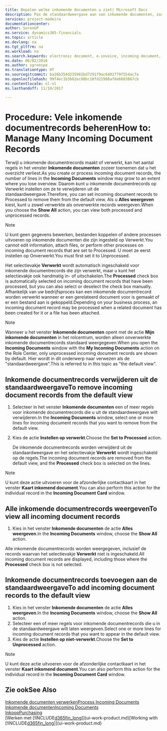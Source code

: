 ```yaml
---
title: Bepalen welke inkomende documenten u ziet| Microsoft Docs
description: Pas de standaardweergave aan van inkomende documenten, zoals e-facturen, om de lijst met verwerkte en onverwerkte records te verbeteren.
services: project-madeira
documentationcenter: 
author: SorenGP
ms.service: dynamics365-financials
ms.topic: article
ms.devlang: na
ms.tgt_pltfrm: na
ms.workload: na
ms.search.keywords: electronic document, e-invoice, incoming document, OCR, ecommerce, document exchange, import invoice
ms.date: 06/02/2016
ms.author: sgroespe
ms.translationtype: HT
ms.sourcegitcommit: ba26b354d235981bd7291f9ac6402779f554ac7a
ms.openlocfilehash: 99f4ec1b3b02ec88bc10fd21988af8e6683867cb
ms.contentlocale: nl-nl
ms.lasthandoff: 11/10/2017

---
```

# <a name="how-to-manage-many-incoming-document-records"></a><span data-ttu-id="34c6d-103">Procedure: Vele inkomende documentrecords beheren</span><span class="sxs-lookup"><span data-stu-id="34c6d-103">How to: Manage Many Incoming Document Records</span></span>
<span data-ttu-id="34c6d-104">Terwijl u inkomende documentrecords maakt of verwerkt, kan het aantal regels in het venster **Inkomende documenten** zozeer toenemen dat u het overzicht verliest.</span><span class="sxs-lookup"><span data-stu-id="34c6d-104">As you create or process incoming document records, the number of lines in the **Incoming Documents** window may grow to an extent where you lose overview.</span></span> <span data-ttu-id="34c6d-105">Daarom kunt u inkomende documentrecords op Verwerkt instellen om ze te verwijderen uit de standaardweergave.</span><span class="sxs-lookup"><span data-stu-id="34c6d-105">Therefore, you can set incoming document records to Processed to remove them from the default view.</span></span> <span data-ttu-id="34c6d-106">Als u **Alles weergeven** kiest, kunt u zowel verwerkte als onverwerkte records weergeven.</span><span class="sxs-lookup"><span data-stu-id="34c6d-106">When you choose the **Show All** action, you can view both processed and unprocessed records.</span></span>

> [!NOTE]  
>   <span data-ttu-id="34c6d-107">U kunt geen gegevens bewerken, bestanden koppelen of andere processen uitvoeren op inkomende documenten die zijn ingesteld op Verwerkt.</span><span class="sxs-lookup"><span data-stu-id="34c6d-107">You cannot edit information, attach files, or perform other processes on incoming document records that are set to Processed.</span></span> <span data-ttu-id="34c6d-108">U moet ze eerst instellen op Onverwerkt.</span><span class="sxs-lookup"><span data-stu-id="34c6d-108">You must first set it to Unprocessed.</span></span>

<span data-ttu-id="34c6d-109">Het selectievakje **Verwerkt** wordt automatisch ingeschakeld voor inkomende documentrecords die zijn verwerkt, maar u kunt het selectievakje ook handmatig in- of uitschakelen.</span><span class="sxs-lookup"><span data-stu-id="34c6d-109">The **Processed** check box is automatically selected on incoming document records that have been processed, but you can also select or deselect the check box manually.</span></span> <span data-ttu-id="34c6d-110">Afhankelijk van uw bedrijfsproces kan een inkomende documentrecord worden verwerkt wanneer er een gerelateerd document voor is gemaakt of er een bestand aan is gekoppeld.</span><span class="sxs-lookup"><span data-stu-id="34c6d-110">Depending on your business process, an incoming document record may be processed when a related document has been created for it or a file has been attached.</span></span>

> [!NOTE]  
>   <span data-ttu-id="34c6d-111">Wanneer u het venster **Inkomende documenten** opent met de actie **Mijn inkomende documenten** in het rolcentrum, worden alleen onverwerkte inkomende documentrecords standaard weergegeven.</span><span class="sxs-lookup"><span data-stu-id="34c6d-111">When you open the **Incoming Documents** window with the **My Incoming Documents** action on the Role Center, only unprocessed incoming document records are shown by default.</span></span> <span data-ttu-id="34c6d-112">Hier wordt in dit onderwerp naar verwezen als de "standaardweergave".</span><span class="sxs-lookup"><span data-stu-id="34c6d-112">This is referred to in this topic as "the default view".</span></span>

## <a name="to-remove-incoming-document-records-from-the-default-view"></a><span data-ttu-id="34c6d-113">Inkomende documentrecords verwijderen uit de standaardweergave</span><span class="sxs-lookup"><span data-stu-id="34c6d-113">To remove incoming document records from the default view</span></span>
1. <span data-ttu-id="34c6d-114">Selecteer in het venster **Inkomende documenten** een of meer regels voor inkomende documentrecords die u uit de standaardweergave wilt verwijderen.</span><span class="sxs-lookup"><span data-stu-id="34c6d-114">In the **Incoming Documents** window, select one or more lines for incoming document records that you want to remove from the default view.</span></span>
2. <span data-ttu-id="34c6d-115">Kies de actie **Instellen op verwerkt**.</span><span class="sxs-lookup"><span data-stu-id="34c6d-115">Choose the **Set to Processed** action.</span></span>

    <span data-ttu-id="34c6d-116">De inkomende documentrecords worden verwijderd uit de standaardweergave en het selectievakje **Verwerkt** wordt ingeschakeld op de regels.</span><span class="sxs-lookup"><span data-stu-id="34c6d-116">The incoming document records are removed from the default view, and the **Processed** check box is selected on the lines.</span></span>

> [!NOTE]  
>   <span data-ttu-id="34c6d-117">U kunt deze actie uitvoeren voor de afzonderlijke contactkaart in het venster **Kaart inkomend document**.</span><span class="sxs-lookup"><span data-stu-id="34c6d-117">You can also perform this action for the individual record in the **Incoming Document Card** window.</span></span>

## <a name="to-view-all-incoming-document-records"></a><span data-ttu-id="34c6d-118">Alle inkomende documentrecords weergeven</span><span class="sxs-lookup"><span data-stu-id="34c6d-118">To view all incoming document records</span></span>
1. <span data-ttu-id="34c6d-119">Kies in het venster **Inkomende documenten** de actie **Alles weergeven**.</span><span class="sxs-lookup"><span data-stu-id="34c6d-119">In the **Incoming Documents** window, choose the **Show All** action.</span></span>

<span data-ttu-id="34c6d-120">Alle inkomende documentrecords worden weergegeven, inclusief de records waarvan het selectievakje **Verwerkt** niet is ingeschakeld.</span><span class="sxs-lookup"><span data-stu-id="34c6d-120">All incoming document records are displayed, including those where the **Processed** check box is not selected.</span></span>

## <a name="to-add-incoming-document-records-to-the-default-view"></a><span data-ttu-id="34c6d-121">Inkomende documentrecords toevoegen aan de standaardweergave</span><span class="sxs-lookup"><span data-stu-id="34c6d-121">To add incoming document records to the default view</span></span>
1. <span data-ttu-id="34c6d-122">Kies in het venster **Inkomende documenten** de actie **Alles weergeven**.</span><span class="sxs-lookup"><span data-stu-id="34c6d-122">In the **Incoming Documents** window, choose the **Show All** action.</span></span>
2. <span data-ttu-id="34c6d-123">Selecteer een of meer regels voor inkomende documentrecords die u in de standaardweergave wilt laten weergeven.</span><span class="sxs-lookup"><span data-stu-id="34c6d-123">Select one or more lines for incoming document records that you want to appear in the default view.</span></span>
3. <span data-ttu-id="34c6d-124">Kies de actie **Instellen op niet-verwerkt**.</span><span class="sxs-lookup"><span data-stu-id="34c6d-124">Choose the **Set to Unprocessed** action.</span></span>  

> [!NOTE]  
>   <span data-ttu-id="34c6d-125">U kunt deze actie uitvoeren voor de afzonderlijke contactkaart in het venster **Kaart inkomend document**.</span><span class="sxs-lookup"><span data-stu-id="34c6d-125">You can also perform this action for the individual record in the **Incoming Document Card** window.</span></span>

## <a name="see-also"></a><span data-ttu-id="34c6d-126">Zie ook</span><span class="sxs-lookup"><span data-stu-id="34c6d-126">See Also</span></span>
[<span data-ttu-id="34c6d-127">Inkomende documenten verwerken</span><span class="sxs-lookup"><span data-stu-id="34c6d-127">Process Incoming Documents</span></span>](across-process-income-documents.md)  
[<span data-ttu-id="34c6d-128">Inkomende documenten</span><span class="sxs-lookup"><span data-stu-id="34c6d-128">Incoming Documents</span></span>](across-income-documents.md)  
[<span data-ttu-id="34c6d-129">Inkoop</span><span class="sxs-lookup"><span data-stu-id="34c6d-129">Purchasing</span></span>](purchasing-manage-purchasing.md)  
<span data-ttu-id="34c6d-130">[Werken met [!INCLUDE[d365fin_long](includes/d365fin_long_md.md)]](ui-work-product.md)</span><span class="sxs-lookup"><span data-stu-id="34c6d-130">[Working with [!INCLUDE[d365fin_long](includes/d365fin_long_md.md)]](ui-work-product.md)</span></span>

